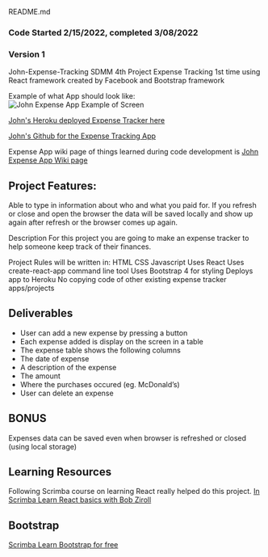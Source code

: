 README.md
### Code Started 2/15/2022, completed 3/08/2022
### Version 1

John-Expense-Tracking
SDMM 4th Project Expense Tracking 1st time using React framework created by Facebook and Bootstrap framework

Example of what App should look like:
![John Expense App Example of Screen](https://user-images.githubusercontent.com/94155021/157295240-c537368b-6d18-4a3e-8c2a-4617159727e3.jpg)

[John's Heroku deployed Expense Tracker here](https://john-expense-tracking.herokuapp.com/)

[John's Github for the Expense Tracking App](https://github.com/EncompassingResidential/john-expense-tracking)

Expense App wiki page of things learned during code development is [John Expense App Wiki page](https://github.com/EncompassingResidential/john-expense-tracking/wiki)

## Project Features:

Able to type in information about who and what you paid for.
If you refresh or close and open the browser the data will be saved locally and show up again after refresh or the browser comes up again.

Description
For this project you are going to make an expense tracker to help someone keep track of their finances.

Project Rules will be written in:
HTML
CSS
Javascript
Uses React
Uses create-react-app command line tool
Uses Bootstrap 4 for styling
Deploys app to Heroku
No copying code of other existing expense tracker apps/projects


## Deliverables
- User can add a new expense by pressing a button
- Each expense added is display on the screen in a table
- The expense table shows the following columns
- The date of expense
- A description of the expense
- The amount
- Where the purchases occured (eg. McDonald’s)
- User can delete an expense

## BONUS
Expenses data can be saved even when browser is refreshed or closed (using local storage)

## Learning Resources

Following Scrimba course on learning React really helped do this project.
[In Scrimba Learn React basics with Bob Ziroll](https://scrimba.com/learn/learnreact/)

## Bootstrap
[Scrimba Learn Bootstrap for free](https://scrimba.com/learn/bootstrap4)